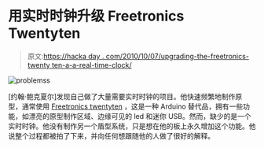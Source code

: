 # 用实时时钟升级 Freetronics Twentyten

> 原文:[https://hacka day . com/2010/10/07/upgrading-the-freetronics-twenty ten-a-a-real-time-clock/](https://hackaday.com/2010/10/07/upgrading-the-freetronics-twentyten-with-a-real-time-clock/)

![](../Images/5608df0ae384aeed2e6817ef4c8245c6.png "problemss")

[约翰·鲍克夏尔]发现自己做了大量需要实时时钟的项目。他快速频繁地制作原型，通常使用 [Freetronics twentyten](http://www.freetronics.com/products/twentyten) ，这是一种 Arduino 替代品，拥有一些功能，如漂亮的原型制作区域、边缘可见的 led 和迷你 USB。然而，缺少的是一个实时时钟。他没有制作另一个盾型系统，只是想在他的板上永久增加这个功能。他说整个过程都被拍了下来，并向任何想跟随他的人做了很好的解释。
